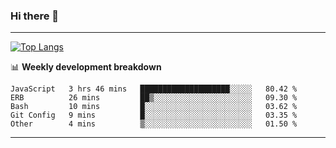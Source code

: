 ### Hi there 👋

-------
[![Top Langs](https://github-readme-stats.vercel.app/api/top-langs/?username=ashish-r)](https://github.com/anuraghazra/github-readme-stats)

📊 **Weekly development breakdown**
<!--START_SECTION:waka-->

```text
JavaScript   3 hrs 46 mins   ████████████████████░░░░░   80.42 %
ERB          26 mins         ██▒░░░░░░░░░░░░░░░░░░░░░░   09.30 %
Bash         10 mins         █░░░░░░░░░░░░░░░░░░░░░░░░   03.62 %
Git Config   9 mins          █░░░░░░░░░░░░░░░░░░░░░░░░   03.35 %
Other        4 mins          ▒░░░░░░░░░░░░░░░░░░░░░░░░   01.50 %
```

<!--END_SECTION:waka-->
-------

<!--
**ashish-r/ashish-r** is a ✨ _special_ ✨ repository because its `README.md` (this file) appears on your GitHub profile.

Here are some ideas to get you started:

- 🔭 I’m currently working on ...
- 🌱 I’m currently learning ...
- 👯 I’m looking to collaborate on ...
- 🤔 I’m looking for help with ...
- 💬 Ask me about ...
- 📫 How to reach me: ...
- 😄 Pronouns: ...
- ⚡ Fun fact: ...
-->
